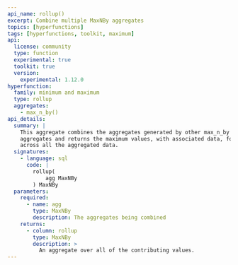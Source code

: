 ```yaml
---
api_name: rollup()
excerpt: Combine multiple MaxNBy aggregates
topics: [hyperfunctions]
tags: [hyperfunctions, toolkit, maximum]
api:
  license: community
  type: function
  experimental: true
  toolkit: true
  version:
    experimental: 1.12.0
hyperfunction:
  family: minimum and maximum
  type: rollup
  aggregates:
    - max_n_by()
api_details:
  summary: |
    This aggregate combines the aggregates generated by other max_n_by
    aggregates and returns the maximum values, with associated data, found
    across all the aggregated data.
  signatures:
    - language: sql
      code: |
        rollup(
            agg MaxNBy
        ) MaxNBy
  parameters:
    required:
      - name: agg
        type: MaxNBy
        description: The aggregates being combined
    returns:
      - column: rollup
        type: MaxNBy
        description: >
          An aggregate over all of the contributing values.
---
```


